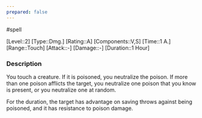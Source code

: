 ```yaml
---
prepared: false
---
```

#spell

[Level::2]
[Type::Dmg.]
[Rating::A]
[Components::V,S]
[Time::1 A.]
[Range::Touch]
[Attack::\-]
[Damage::\-]
[Duration::1 Hour]
### Description

You touch a creature. If it is poisoned, you neutralize the poison. If more than one poison afflicts the target, you neutralize one poison that you know is present, or you neutralize one at random.

For the duration, the target has advantage on saving throws against being poisoned, and it has resistance to poison damage.
